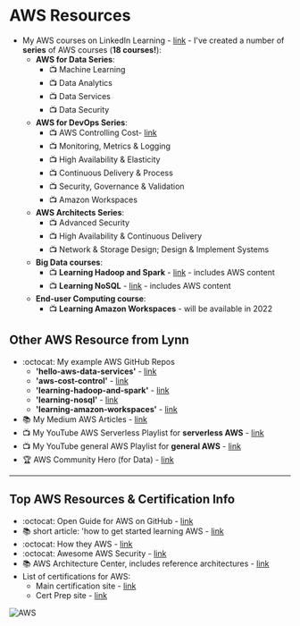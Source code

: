 # AWS Resources

- My AWS courses on LinkedIn Learning - [link](https://www.linkedin.com/learning/search?entityType=COURSE&keywords=aws%20%2B%20lynn%20langi) - I've created a number of **series** of AWS courses (**18 courses!**):
  - **AWS for Data Series**: 
    - 📺 Machine Learning
    - 📺 Data Analytics
    - 📺 Data Services
    - 📺 Data Security
  - **AWS for DevOps Series**: 
    - 📺 AWS Controlling Cost- [link](https://www.linkedin.com/learning/amazon-web-services-controlling-cost)
    - 📺 Monitoring, Metrics & Logging
    - 📺 High Availability & Elasticity
    - 📺 Continuous Delivery & Process
    - 📺 Security, Governance & Validation
    - 📺 Amazon Workspaces
  - **AWS Architects Series**:
    - 📺 Advanced Security
    - 📺 High Availability & Continuous Delivery
    - 📺 Network & Storage Design; Design & Implement Systems
  - **Big Data courses**:
    - 📺 **Learning Hadoop and Spark** - [link](https://github.com/lynnlangit/learning-hadoop-and-spark) - includes AWS content
    - 📺 **Learning NoSQL** - [link](https://github.com/lynnlangit/learning-nosql) - includes AWS content
  - **End-user Computing course**:
    - 📺 **Learning Amazon Workspaces** - will be available in 2022
    
## Other AWS Resource from Lynn 

- :octocat: My example AWS GitHub Repos
  - **'hello-aws-data-services'** - [link](https://github.com/lynnlangit/Hello-AWS-Data-Services)
  - **'aws-cost-control'** - [link](https://github.com/lynnlangit/aws-cost-control)
  - **'learning-hadoop-and-spark'** - [link](https://github.com/lynnlangit/learning-hadoop-and-spark)
  - **'learning-nosql'** - [link](https://github.com/lynnlangit/learning-nosql)
  - **'learning-amazon-workspaces'** - [link](https://github.com/lynnlangit/learning-amazon-workspaces)
- 📚 My Medium AWS Articles - [link](https://medium.com/search?q=aws%20langit)  
- 📺 My YouTube AWS Serverless Playlist for **serverless AWS** - [link](https://www.youtube.com/playlist?list=PL4Q4HssKcxYsa2A2D2_Zln2tkL4v4-ymO)
- 📺 My YouTube general AWS Playlist for **general AWS** - [link](https://www.youtube.com/playlist?list=PL93B06369FAD34284)
- 🏆 AWS Community Hero (for Data) - [link](https://aws.amazon.com/developer/community/heroes/lynn-langit/?did=dh_card&trk=dh_card)

---

## Top AWS Resources & Certification Info

- :octocat: Open Guide for AWS on GitHub - [link](https://github.com/open-guides/og-aws)
- 📚 short article: 'how to get started learning AWS - [link](https://dev.to/loujaybee/where-and-how-to-start-learning-aws-as-a-beginner-27ab)
- :octocat: How they AWS - [link](https://github.com/upgundecha/howtheyaws)
- :octocat: Awesome AWS Security - [link](https://github.com/jassics/awesome-aws-security)
- 📚 AWS Architecture Center, includes reference architectures - [link](https://aws.amazon.com/architecture)
- List of certifications for AWS:  
  - Main certification site - [link](https://aws.amazon.com/certification/)
  - Cert Prep site - [link]( https://aws.amazon.com/certification/certification-prep/)

![AWS](https://github.com/lynnlangit/learning-cloud/blob/master/AWS/aws.png)
